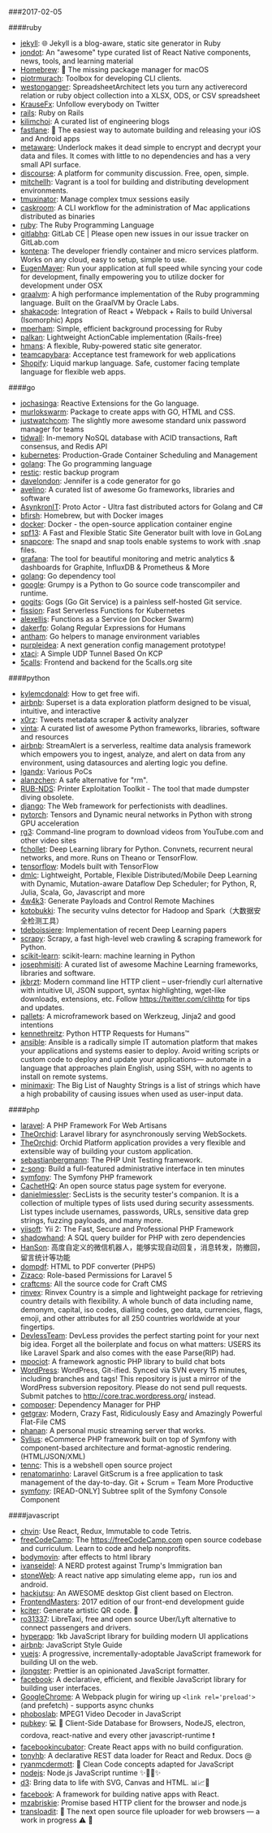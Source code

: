 ###2017-02-05

####ruby

* [jekyll](https://github.com/jekyll/jekyll): 🌐 Jekyll is a blog-aware, static site generator in Ruby
* [jondot](https://github.com/jondot/awesome-react-native): An "awesome" type curated list of React Native components, news, tools, and learning material
* [Homebrew](https://github.com/Homebrew/brew): 🍺 The missing package manager for macOS
* [piotrmurach](https://github.com/piotrmurach/tty): Toolbox for developing CLI clients.
* [westonganger](https://github.com/westonganger/spreadsheet_architect): SpreadsheetArchitect lets you turn any activerecord relation or ruby object collection into a XLSX, ODS, or CSV spreadsheet
* [KrauseFx](https://github.com/KrauseFx/twitter-unfollow): Unfollow everybody on Twitter
* [rails](https://github.com/rails/rails): Ruby on Rails
* [kilimchoi](https://github.com/kilimchoi/engineering-blogs): A curated list of engineering blogs
* [fastlane](https://github.com/fastlane/fastlane): 🚀 The easiest way to automate building and releasing your iOS and Android apps
* [metaware](https://github.com/metaware/underlock): Underlock makes it dead simple to encrypt and decrypt your data and files. It comes with little to no dependencies and has a very small API surface.
* [discourse](https://github.com/discourse/discourse): A platform for community discussion. Free, open, simple.
* [mitchellh](https://github.com/mitchellh/vagrant): Vagrant is a tool for building and distributing development environments.
* [tmuxinator](https://github.com/tmuxinator/tmuxinator): Manage complex tmux sessions easily
* [caskroom](https://github.com/caskroom/homebrew-cask): A CLI workflow for the administration of Mac applications distributed as binaries
* [ruby](https://github.com/ruby/ruby): The Ruby Programming Language
* [gitlabhq](https://github.com/gitlabhq/gitlabhq): GitLab CE | Please open new issues in our issue tracker on GitLab.com
* [kontena](https://github.com/kontena/kontena): The developer friendly container and micro services platform. Works on any cloud, easy to setup, simple to use.
* [EugenMayer](https://github.com/EugenMayer/docker-sync): Run your application at full speed while syncing your code for development, finally empowering you to utilize docker for development under OSX
* [graalvm](https://github.com/graalvm/truffleruby): A high performance implementation of the Ruby programming language. Built on the GraalVM by Oracle Labs.
* [shakacode](https://github.com/shakacode/react_on_rails): Integration of React + Webpack + Rails to build Universal (Isomorphic) Apps
* [mperham](https://github.com/mperham/sidekiq): Simple, efficient background processing for Ruby
* [palkan](https://github.com/palkan/litecable): Lightweight ActionCable implementation (Rails-free)
* [hmans](https://github.com/hmans/flutterby): A flexible, Ruby-powered static site generator.
* [teamcapybara](https://github.com/teamcapybara/capybara): Acceptance test framework for web applications
* [Shopify](https://github.com/Shopify/liquid): Liquid markup language. Safe, customer facing template language for flexible web apps.

####go

* [jochasinga](https://github.com/jochasinga/RxGo): Reactive Extensions for the Go language.
* [murlokswarm](https://github.com/murlokswarm/app): Package to create apps with GO, HTML and CSS.
* [justwatchcom](https://github.com/justwatchcom/gopass): The slightly more awesome standard unix password manager for teams
* [tidwall](https://github.com/tidwall/summitdb): In-memory NoSQL database with ACID transactions, Raft consensus, and Redis API
* [kubernetes](https://github.com/kubernetes/kubernetes): Production-Grade Container Scheduling and Management
* [golang](https://github.com/golang/go): The Go programming language
* [restic](https://github.com/restic/restic): restic backup program
* [davelondon](https://github.com/davelondon/jennifer): Jennifer is a code generator for go
* [avelino](https://github.com/avelino/awesome-go): A curated list of awesome Go frameworks, libraries and software
* [AsynkronIT](https://github.com/AsynkronIT/protoactor-go): Proto Actor - Ultra fast distributed actors for Golang and C#
* [bfirsh](https://github.com/bfirsh/whalebrew): Homebrew, but with Docker images
* [docker](https://github.com/docker/docker): Docker - the open-source application container engine
* [spf13](https://github.com/spf13/hugo): A Fast and Flexible Static Site Generator built with love in GoLang
* [snapcore](https://github.com/snapcore/snapd): The snapd and snap tools enable systems to work with .snap files.
* [grafana](https://github.com/grafana/grafana): The tool for beautiful monitoring and metric analytics & dashboards for Graphite, InfluxDB & Prometheus & More
* [golang](https://github.com/golang/dep): Go dependency tool
* [google](https://github.com/google/grumpy): Grumpy is a Python to Go source code transcompiler and runtime.
* [gogits](https://github.com/gogits/gogs): Gogs (Go Git Service) is a painless self-hosted Git service.
* [fission](https://github.com/fission/fission): Fast Serverless Functions for Kubernetes
* [alexellis](https://github.com/alexellis/faas): Functions as a Service (on Docker Swarm)
* [dakerfp](https://github.com/dakerfp/re): Golang Regular Expressions for Humans
* [antham](https://github.com/antham/envh): Go helpers to manage environment variables
* [purpleidea](https://github.com/purpleidea/mgmt): A next generation config management prototype!
* [xtaci](https://github.com/xtaci/kcptun): A Simple UDP Tunnel Based On KCP
* [5calls](https://github.com/5calls/5calls): Frontend and backend for the 5calls.org site

####python

* [kylemcdonald](https://github.com/kylemcdonald/FreeWifi): How to get free wifi.
* [airbnb](https://github.com/airbnb/superset): Superset is a data exploration platform designed to be visual, intuitive, and interactive
* [x0rz](https://github.com/x0rz/tweets_analyzer): Tweets metadata scraper & activity analyzer
* [vinta](https://github.com/vinta/awesome-python): A curated list of awesome Python frameworks, libraries, software and resources
* [airbnb](https://github.com/airbnb/streamalert): StreamAlert is a serverless, realtime data analysis framework which empowers you to ingest, analyze, and alert on data from any environment, using datasources and alerting logic you define.
* [lgandx](https://github.com/lgandx/PoC): Various PoCs
* [alanzchen](https://github.com/alanzchen/rm-protection): A safe alternative for "rm".
* [RUB-NDS](https://github.com/RUB-NDS/PRET): Printer Exploitation Toolkit - The tool that made dumpster diving obsolete.
* [django](https://github.com/django/django): The Web framework for perfectionists with deadlines.
* [pytorch](https://github.com/pytorch/pytorch): Tensors and Dynamic neural networks in Python with strong GPU acceleration
* [rg3](https://github.com/rg3/youtube-dl): Command-line program to download videos from YouTube.com and other video sites
* [fchollet](https://github.com/fchollet/keras): Deep Learning library for Python. Convnets, recurrent neural networks, and more. Runs on Theano or TensorFlow.
* [tensorflow](https://github.com/tensorflow/models): Models built with TensorFlow
* [dmlc](https://github.com/dmlc/mxnet): Lightweight, Portable, Flexible Distributed/Mobile Deep Learning with Dynamic, Mutation-aware Dataflow Dep Scheduler; for Python, R, Julia, Scala, Go, Javascript and more
* [4w4k3](https://github.com/4w4k3/Insanity-Framework): Generate Payloads and Control Remote Machines
* [kotobukki](https://github.com/kotobukki/BigDataAudit): The security vulns detector for Hadoop and Spark（大数据安全检测工具）
* [tdeboissiere](https://github.com/tdeboissiere/DeepLearningImplementations): Implementation of recent Deep Learning papers
* [scrapy](https://github.com/scrapy/scrapy): Scrapy, a fast high-level web crawling & scraping framework for Python.
* [scikit-learn](https://github.com/scikit-learn/scikit-learn): scikit-learn: machine learning in Python
* [josephmisiti](https://github.com/josephmisiti/awesome-machine-learning): A curated list of awesome Machine Learning frameworks, libraries and software.
* [jkbrzt](https://github.com/jkbrzt/httpie): Modern command line HTTP client – user-friendly curl alternative with intuitive UI, JSON support, syntax highlighting, wget-like downloads, extensions, etc. Follow https://twitter.com/clihttp for tips and updates.
* [pallets](https://github.com/pallets/flask): A microframework based on Werkzeug, Jinja2 and good intentions
* [kennethreitz](https://github.com/kennethreitz/requests): Python HTTP Requests for Humans™
* [ansible](https://github.com/ansible/ansible): Ansible is a radically simple IT automation platform that makes your applications and systems easier to deploy. Avoid writing scripts or custom code to deploy and update your applications— automate in a language that approaches plain English, using SSH, with no agents to install on remote systems.
* [minimaxir](https://github.com/minimaxir/big-list-of-naughty-strings): The Big List of Naughty Strings is a list of strings which have a high probability of causing issues when used as user-input data.

####php

* [laravel](https://github.com/laravel/laravel): A PHP Framework For Web Artisans
* [TheOrchid](https://github.com/TheOrchid/Socket): Laravel library for asynchronously serving WebSockets.
* [TheOrchid](https://github.com/TheOrchid/Platform): Orchid Platform application provides a very flexible and extensible way of building your custom application.
* [sebastianbergmann](https://github.com/sebastianbergmann/phpunit): The PHP Unit Testing framework.
* [z-song](https://github.com/z-song/laravel-admin): Build a full-featured administrative interface in ten minutes
* [symfony](https://github.com/symfony/symfony): The Symfony PHP framework
* [CachetHQ](https://github.com/CachetHQ/Cachet): An open source status page system for everyone.
* [danielmiessler](https://github.com/danielmiessler/SecLists): SecLists is the security tester's companion. It is a collection of multiple types of lists used during security assessments. List types include usernames, passwords, URLs, sensitive data grep strings, fuzzing payloads, and many more.
* [yiisoft](https://github.com/yiisoft/yii2): Yii 2: The Fast, Secure and Professional PHP Framework
* [shadowhand](https://github.com/shadowhand/latitude): A SQL query builder for PHP with zero dependencies
* [HanSon](https://github.com/HanSon/vbot): 高度自定义的微信机器人，能够实现自动回复，消息转发，防撤回，留言统计等功能
* [dompdf](https://github.com/dompdf/dompdf): HTML to PDF converter (PHP5)
* [Zizaco](https://github.com/Zizaco/entrust): Role-based Permissions for Laravel 5
* [craftcms](https://github.com/craftcms/cms): All the source code for Craft CMS
* [rinvex](https://github.com/rinvex/country): Rinvex Country is a simple and lightweight package for retrieving country details with flexibility. A whole bunch of data including name, demonym, capital, iso codes, dialling codes, geo data, currencies, flags, emoji, and other attributes for all 250 countries worldwide at your fingertips.
* [DevlessTeam](https://github.com/DevlessTeam/DV-PHP-CORE): DevLess provides the perfect starting point for your next big idea. Forget all the boilerplate and focus on what matters: USERS its like Laravel Spark and also comes with the ease Parse(RIP) had.
* [mpociot](https://github.com/mpociot/botman): A framework agnostic PHP library to build chat bots
* [WordPress](https://github.com/WordPress/WordPress): WordPress, Git-ified. Synced via SVN every 15 minutes, including branches and tags! This repository is just a mirror of the WordPress subversion repository. Please do not send pull requests. Submit patches to http://core.trac.wordpress.org/ instead.
* [composer](https://github.com/composer/composer): Dependency Manager for PHP
* [getgrav](https://github.com/getgrav/grav): Modern, Crazy Fast, Ridiculously Easy and Amazingly Powerful Flat-File CMS
* [phanan](https://github.com/phanan/koel): A personal music streaming server that works.
* [Sylius](https://github.com/Sylius/Sylius): eCommerce PHP framework built on top of Symfony with component-based architecture and format-agnostic rendering. (HTML/JSON/XML)
* [tennc](https://github.com/tennc/webshell): This is a webshell open source project
* [renatomarinho](https://github.com/renatomarinho/laravel-gitscrum): Laravel GitScrum is a free application to task management of the day-to-day. Git + Scrum = Team More Productive
* [symfony](https://github.com/symfony/console): [READ-ONLY] Subtree split of the Symfony Console Component

####javascript

* [chvin](https://github.com/chvin/react-tetris): Use React, Redux, Immutable to code Tetris.
* [freeCodeCamp](https://github.com/freeCodeCamp/freeCodeCamp): The https://freeCodeCamp.com open source codebase and curriculum. Learn to code and help nonprofits.
* [bodymovin](https://github.com/bodymovin/bodymovin): after effects to html library
* [ivanseidel](https://github.com/ivanseidel/Is-Now-Illegal): A NERD protest against Trump's Immigration ban
* [stoneWeb](https://github.com/stoneWeb/elm-react-native): A react native app simulating eleme app，run ios and android.
* [hackjutsu](https://github.com/hackjutsu/Lepton): An AWESOME desktop Gist client based on Electron.
* [FrontendMasters](https://github.com/FrontendMasters/front-end-handbook-2017): 2017 edition of our front-end development guide
* [kciter](https://github.com/kciter/qart.js): Generate artistic QR code. 🎨
* [ro31337](https://github.com/ro31337/libretaxi): LibreTaxi, free and open source Uber/Lyft alternative to connect passengers and drivers.
* [hyperapp](https://github.com/hyperapp/hyperapp): 1kb JavaScript library for building modern UI applications
* [airbnb](https://github.com/airbnb/javascript): JavaScript Style Guide
* [vuejs](https://github.com/vuejs/vue): A progressive, incrementally-adoptable JavaScript framework for building UI on the web.
* [jlongster](https://github.com/jlongster/prettier): Prettier is an opinionated JavaScript formatter.
* [facebook](https://github.com/facebook/react): A declarative, efficient, and flexible JavaScript library for building user interfaces.
* [GoogleChrome](https://github.com/GoogleChrome/preload-webpack-plugin): A Webpack plugin for wiring up `<link rel='preload'>` (and prefetch) - supports async chunks
* [phoboslab](https://github.com/phoboslab/jsmpeg): MPEG1 Video Decoder in JavaScript
* [pubkey](https://github.com/pubkey/rxdb): 💻 📱 Client-Side Database for Browsers, NodeJS, electron, cordova, react-native and every other javascript-runtime ❗️
* [facebookincubator](https://github.com/facebookincubator/create-react-app): Create React apps with no build configuration.
* [tonyhb](https://github.com/tonyhb/tectonic): A declarative REST data loader for React and Redux. Docs @
* [ryanmcdermott](https://github.com/ryanmcdermott/clean-code-javascript): 🛁 Clean Code concepts adapted for JavaScript
* [nodejs](https://github.com/nodejs/node): Node.js JavaScript runtime ✨🐢🚀✨
* [d3](https://github.com/d3/d3): Bring data to life with SVG, Canvas and HTML. 📊📈🎉
* [facebook](https://github.com/facebook/react-native): A framework for building native apps with React.
* [mzabriskie](https://github.com/mzabriskie/axios): Promise based HTTP client for the browser and node.js
* [transloadit](https://github.com/transloadit/uppy): 🐶 The next open source file uploader for web browsers — a work in progress ⚠️ 🚧
